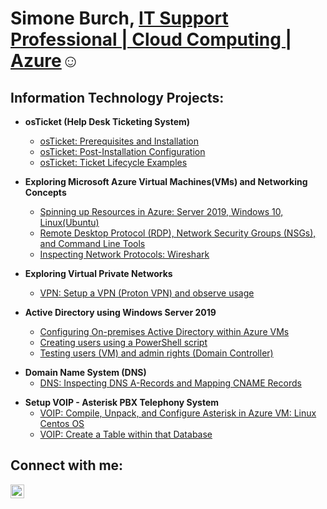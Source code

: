 <h1>Simone Burch, <a href="https://linkedin.com/in/simone-burch">IT Support Professional | Cloud Computing | Azure</a>☺</h1>

<h2>Information Technology Projects:</h2>
    
- <b>osTicket (Help Desk Ticketing System)</b>
  - [osTicket: Prerequisites and Installation](https://github.com/simoneburch/osticket-prereqs)
  - [osTicket: Post-Installation Configuration](https://github.com/simoneburch/osticket-post-install-config)
  - [osTicket: Ticket Lifecycle Examples](https://github.com/simoneburch/osticket-lifecycle-examples)
 
- <b>Exploring Microsoft Azure Virtual Machines(VMs) and Networking Concepts</b>
  - [Spinning up Resources in Azure: Server 2019, Windows 10, Linux(Ubuntu)](https://github.com/simoneburch/azure-resources)
  - [Remote Desktop Protocol (RDP), Network Security Groups (NSGs), and Command Line Tools](https://github.com/simoneburch/azure-rdp-nsgs-commandline)
  - [Inspecting Network Protocols: Wireshark](https://github.com/simoneburch/azure-net-protocols-wireshark)

- <b>Exploring Virtual Private Networks</b>
  - [VPN: Setup a VPN (Proton VPN) and observe usage](https://github.com/simoneburch/vpn-setup-usage)
    
- <b>Active Directory using Windows Server 2019</b>
  - [Configuring On-premises Active Directory within Azure VMs](https://github.com/simoneburch/config-ad)
  - [Creating users using a PowerShell script](https://github.com/simoneburch/create-users-ad)
  - [Testing users (VM) and admin rights (Domain Controller)](https://github.com/simoneburch/test-users-admin-ad)

<!-- - <b>Importing users into an Organizational Unit in Active Directory</b>
  - [Active Directory: Create an OU](https://github.com/simoneburch/ad-newou)
  - [Active Directory: Create a CSV file of users](https://github.com/simoneburch/ad-newcsv)
  - [Active Directory: Read the CSV contents, import into OU](https://github.com/simoneburch/ad-readcsv-importou)
    
- <b>Inserting records into a table in a SQL Server Database</b>
  - [SQL Server: Create a new Database](https://github.com/simoneburch/sql-newdb)
  - [SQL Server: Create a Table within that Database](https://github.com/simoneburch/sql-newtable)
  - [SQL Server: Read CSV contents, insert records into Table](https://github.com/simoneburch/sql-readcsv-inserttable) -->

- <b>Domain Name System (DNS)</b>
  - [DNS: Inspecting DNS A-Records and Mapping CNAME Records](https://github.com/simoneburch/dns-inspect)
    
<!-- <b>Create and Configure Windows Image using MDT </b> -->

- <b>Setup VOIP - Asterisk PBX Telephony System</b>
  - [VOIP: Compile, Unpack, and Configure Asterisk in Azure VM: Linux Centos OS](https://github.com/simoneburch/voip-compile-config)
  - [VOIP: Create a Table within that Database](https://github.com/simoneburch/sql-newtable)
    
<h2>Connect with me:</h2>

[<img align="left" alt="simone-burch | LinkedIn" width="22px" src="https://cdn.jsdelivr.net/npm/simple-icons@v3/icons/linkedin.svg" />][linkedin]

[linkedin]: https://linkedin.com/in/simone-burch

